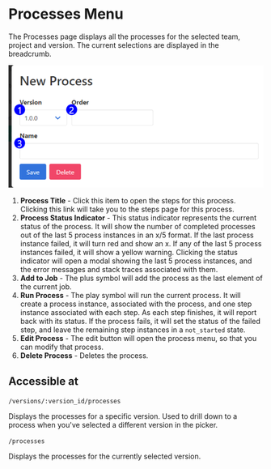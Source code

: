 # Processes Menu

The Processes page displays all the processes for the selected team, project and version.  The current selections are displayed in the breadcrumb. 

![Process Menu Reference](images/process_form_reference.png)

1. **Process Title** - Click this item to open the steps for this process. Clicking this link will take you to the steps page for this process.
2. **Process Status Indicator** - This status indicator represents the current status of the process. It will show the number of completed processes out of the last 5 process instances in an x/5 format. If the last process instance failed, it will turn red and show an x. If any of the last 5 process instances failed, it will show a yellow warning. Clicking the status indicator will open a modal showing the last 5 process instances, and the error messages and stack traces associated with them.
3. **Add to Job** - The plus symbol will add the process as the last element of the current job. 
4. **Run Process** - The play symbol will run the current process. It will create a process instance, associated with the process, and one step instance associated with each step. As each step finishes, it will report back with its status. If the process fails, it will set the status of the failed step, and leave the remaining step instances in a `not_started` state.
5. **Edit Process** - The edit button will open the process menu, so that you can modify that process.
6. **Delete Process** - Deletes the process.

## Accessible at

`/versions/:version_id/processes`

Displays the processes for a specific version. Used to drill down to a process when you've selected a different version in the picker.

`/processes`

Displays the processes for the currently selected version.